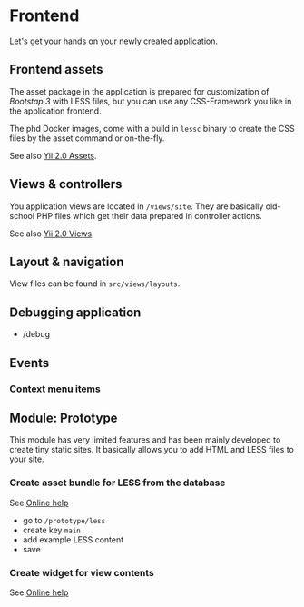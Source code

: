 Frontend
========

Let's get your hands on your newly created application.


Frontend assets
---------------

The asset package in the application is prepared for customization of *Bootstap 3* with LESS files, but you can use any CSS-Framework you like in the application frontend.

The phd Docker images, come with a build in `lessc` binary to create the CSS files by the asset command or on-the-fly.

See also [Yii 2.0 Assets](http://www.yiiframework.com/doc-2.0/guide-structure-assets.html).


Views & controllers
-------------------

You application views are located in `/views/site`. They are basically old-school PHP files which get their data
prepared in controller actions.

See also [Yii 2.0 Views](http://www.yiiframework.com/doc-2.0/guide-structure-views.html).


Layout & navigation
-------------------

View files can be found in `src/views/layouts`.


## Debugging application

- /debug


Events
------

### Context menu items



Module: Prototype
--------

This module has very limited features and has been mainly developed to create tiny static sites. It basically allows
you to add HTML and LESS files to your site. 

### Create asset bundle for LESS from the database

See [Online help](https://github.com/dmstr/docs-phd5/blob/master/help/frontend-less.md)

- go to `/prototype/less`
- create key `main`
 - add example LESS content
- save


### Create widget for view contents

See [Online help](https://github.com/dmstr/docs-phd5/blob/master/help/frontend-twig.md)


